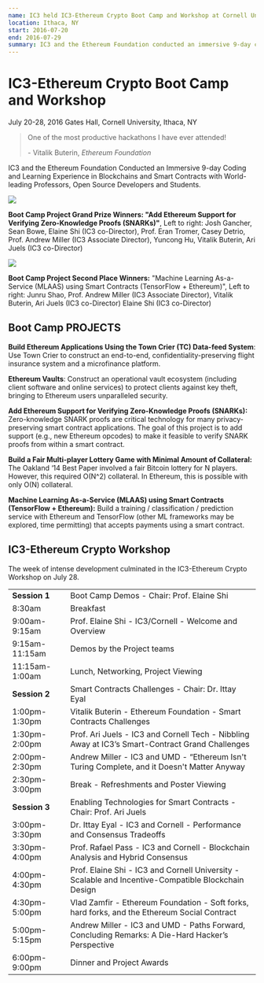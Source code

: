 ```yaml
---
name: IC3 held IC3-Ethereum Crypto Boot Camp and Workshop at Cornell University
location: Ithaca, NY
start: 2016-07-20
end: 2016-07-29
summary: IC3 and the Ethereum Foundation conducted an immersive 9-day coding and learning experience in blockchains and smart contracts with world-leading researchers, open source developers, and students.
---
```


# IC3-Ethereum Crypto Boot Camp and Workshop

<i class="checked calendar icon"></i>July 20-28, 2016
<i class="marker icon"></i>Gates Hall, Cornell University, Ithaca, NY

<blockquote>
<p>One of the most productive hackathons I have ever attended!</p>
<footer>
<p>- Vitalik Buterin, <em>Ethereum Foundation</em></p>
</footer>
</blockquote>


IC3 and the Ethereum Foundation Conducted an Immersive 9-day Coding and Learning
Experience in Blockchains and Smart Contracts with World-leading Professors,
Open Source Developers and Students.

<img class="ui centered large image" src="../images/events/btcp_wksp/1.jpg"></img>

**Boot Camp Project Grand Prize Winners: "Add Ethereum Support for Verifying
Zero-Knowledge Proofs (SNARKs)"**, Left to right: Josh Gancher, Sean Bowe,
Elaine Shi (IC3 co-Director), Prof. Eran Tromer, Casey Detrio, Prof. Andrew
Miller (IC3 Associate Director), Yuncong Hu, Vitalik Buterin, Ari Juels (IC3
co-Director)



<img class="ui centered large image" src="../images/events/btcp_wksp/2.jpg"></img>

**Boot Camp Project Second Place Winners:** "Machine Learning As-a-Service
(MLAAS) using Smart Contracts (TensorFlow + Ethereum)", Left to right: Junru
Shao, Prof. Andrew Miller (IC3 Associate Director), Vitalik Buterin, Ari Juels
(IC3 co-Director) Elaine Shi (IC3 co-Director)

## Boot Camp PROJECTS

**Build Ethereum Applications Using the Town Crier (TC) Data-feed System**: Use
Town Crier to construct an end-to-end, confidentiality-preserving flight
insurance system and a microfinance platform.

**Ethereum Vaults**: Construct an operational vault ecosystem (including client
software and online services) to protect clients against key theft, bringing to
Ethereum users unparalleled security.

**Add Ethereum Support for Verifying Zero-Knowledge Proofs (SNARKs):**
Zero-knowledge SNARK proofs are critical technology for many privacy-preserving
smart contract applications. The goal of this project is to add support (e.g.,
new Ethereum opcodes) to make it feasible to verify SNARK proofs from within a
smart contract.

__Build a Fair Multi-player Lottery Game with Minimal Amount of
Collateral:__ The Oakland ‘14 Best Paper involved a fair Bitcoin lottery for N
players. However, this required O(N\^2) collateral. In Ethereum, this is
possible with only O(N) collateral.

__Machine Learning As-a-Service (MLAAS) using Smart Contracts (TensorFlow +
Ethereum):__ Build a training / classification / prediction service with
Ethereum and TensorFlow (other ML frameworks may be explored, time permitting)
that accepts payments using a smart contract.

## IC3-Ethereum Crypto Workshop

The week of intense development culminated in the IC3-Ethereum Crypto Workshop
on July 28.


<table class="ui celled unstackable table">
<tbody>
<tr> <td><strong>Session 1</strong></td> <td>Boot Camp Demos - Chair: Prof. Elaine Shi</td> </tr>
<tr> <td>8:30am</td> <td>Breakfast</td> </tr>
<tr> <td>9:00am-9:15am</td> <td>Prof. Elaine Shi - IC3/Cornell - Welcome and Overview</td> </tr>
<tr> <td>9:15am-11:15am</td> <td>Demos by the Project teams</td> </tr>
<tr> <td>11:15am-1:00am</td> <td>Lunch, Networking, Project Viewing</td> </tr>
<tr> <td><strong>Session 2</strong></td> <td>Smart Contracts Challenges - Chair: Dr. Ittay Eyal</td> </tr>
<tr> <td>1:00pm-1:30pm</td> <td>Vitalik Buterin - Ethereum Foundation - Smart Contracts Challenges</td> </tr>
<tr> <td>1:30pm-2:00pm</td> <td>Prof. Ari Juels - IC3 and Cornell Tech - Nibbling Away at IC3’s Smart-Contract Grand Challenges</td> </tr>
<tr> <td>2:00pm-2:30pm</td> <td>Andrew Miller - IC3 and UMD - “Ethereum Isn't Turing Complete, and it Doesn't Matter Anyway</td> </tr>
<tr> <td>2:30pm-3:00pm</td> <td>Break - Refreshments and Poster Viewing</td> </tr>

<tr> <td><strong>Session 3</strong></td> <td>Enabling Technologies for Smart Contracts - Chair: Prof. Ari Juels</td> </tr>
<tr> <td>3:00pm-3:30pm</td> <td>Dr. Ittay Eyal - IC3 and Cornell - Performance and Consensus Tradeoffs</td> </tr>
<tr> <td>3:30pm-4:00pm</td> <td>Prof. Rafael Pass - IC3 and Cornell - Blockchain Analysis and Hybrid Consensus</td> </tr>
<tr> <td>4:00pm-4:30pm</td> <td>Prof. Elaine Shi - IC3 and Cornell University - Scalable and Incentive-Compatible Blockchain Design</td> </tr>
<tr> <td>4:30pm-5:00pm</td> <td>Vlad Zamfir - Ethereum Foundation - Soft forks, hard forks, and the Ethereum Social Contract</td> </tr>
<tr> <td>5:00pm-5:15pm</td> <td>Andrew Miller -  IC3 and UMD - Paths Forward, Concluding Remarks: A Die-Hard Hacker’s Perspective</td> </tr>
<tr> <td>6:00pm-9:00pm</td> <td>Dinner and Project Awards</td> </tr>

</tbody>
</table>
